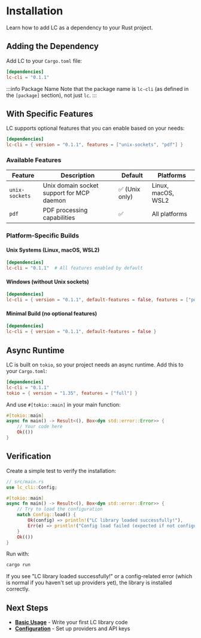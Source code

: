 # Installation

Learn how to add LC as a dependency to your Rust project.

## Adding the Dependency

Add LC to your `Cargo.toml` file:

```toml
[dependencies]
lc-cli = "0.1.1"
```

:::info Package Name
Note that the package name is `lc-cli` (as defined in the `[package]` section), not just `lc`.
:::

## With Specific Features

LC supports optional features that you can enable based on your needs:

```toml
[dependencies]
lc-cli = { version = "0.1.1", features = ["unix-sockets", "pdf"] }
```

### Available Features

| Feature | Description | Default | Platforms |
|---------|-------------|---------|-----------|
| `unix-sockets` | Unix domain socket support for MCP daemon | ✅ (Unix only) | Linux, macOS, WSL2 |
| `pdf` | PDF processing capabilities | ✅ | All platforms |

### Platform-Specific Builds

#### Unix Systems (Linux, macOS, WSL2)
```toml
[dependencies]
lc-cli = "0.1.1"  # All features enabled by default
```

#### Windows (without Unix sockets)
```toml
[dependencies]
lc-cli = { version = "0.1.1", default-features = false, features = ["pdf"] }
```

#### Minimal Build (no optional features)
```toml
[dependencies]
lc-cli = { version = "0.1.1", default-features = false }
```

## Async Runtime

LC is built on `tokio`, so your project needs an async runtime. Add this to your `Cargo.toml`:

```toml
[dependencies]
lc-cli = "0.1.1"
tokio = { version = "1.35", features = ["full"] }
```

And use `#[tokio::main]` in your main function:

```rust
#[tokio::main]
async fn main() -> Result<(), Box<dyn std::error::Error>> {
    // Your code here
    Ok(())
}
```

## Verification

Create a simple test to verify the installation:

```rust
// src/main.rs
use lc_cli::Config;

#[tokio::main]
async fn main() -> Result<(), Box<dyn std::error::Error>> {
    // Try to load the configuration
    match Config::load() {
        Ok(config) => println!("LC library loaded successfully!"),
        Err(e) => println!("Config load failed (expected if not configured): {}", e),
    }
    Ok(())
}
```

Run with:
```bash
cargo run
```

If you see "LC library loaded successfully!" or a config-related error (which is normal if you haven't set up providers yet), the library is installed correctly.

## Next Steps

- [**Basic Usage**](basic-usage.md) - Write your first LC library code
- [**Configuration**](configuration.md) - Set up providers and API keys
